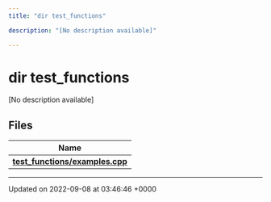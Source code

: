 ```yaml
---
title: "dir test_functions"

description: "[No description available]"

---
```


# dir test_functions

[No description available]

## Files

| Name           |
| -------------- |
| **[test_functions/examples.cpp](/documentation/code/files/examples_8cpp/#file-test-functions-examples-cpp)**  |






-------------------------------

Updated on 2022-09-08 at 03:46:46 +0000
